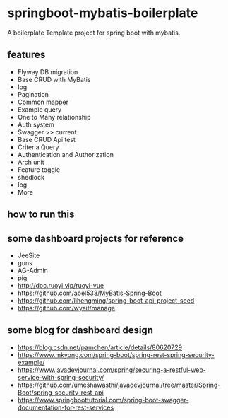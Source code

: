 # springboot-mybatis-boilerplate

A boilerplate Template project for spring boot with mybatis.

## features

- Flyway DB migration
- Base CRUD with MyBatis  
- log
- Pagination 
- Common mapper 
- Example query
- One to Many relationship 
- Auth system 
- Swagger >> current
- Base CRUD Api test
- Criteria Query
- Authentication and Authorization
- Arch unit
- Feature toggle
- shedlock
- log
- More 


## how to run this


## some dashboard projects for reference 

- JeeSite 
- guns
- AG-Admin
- pig
- http://doc.ruoyi.vip/ruoyi-vue
- https://github.com/abel533/MyBatis-Spring-Boot
- https://github.com/lihengming/spring-boot-api-project-seed
- https://github.com/wyait/manage

## some blog for dashboard design 

- https://blog.csdn.net/pamchen/article/details/80620729
- https://www.mkyong.com/spring-boot/spring-rest-spring-security-example/
- https://www.javadevjournal.com/spring/securing-a-restful-web-service-with-spring-security/
- https://github.com/umeshawasthi/javadevjournal/tree/master/Spring-Boot/spring-security-rest-api
- https://www.springboottutorial.com/spring-boot-swagger-documentation-for-rest-services
 

